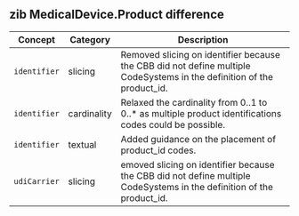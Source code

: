 ## zib MedicalDevice.Product difference

| Concept         | Category          | Description                             | 
|-----------------|-------------------|-----------------------------------------|
|`identifier` | slicing | Removed slicing on identifier because the CBB did not define multiple CodeSystems in the definition of the product_id. |
|`identifier` | cardinality | Relaxed the cardinality from 0..1 to 0..* as multiple product identifications codes could be possible. |
|`identifier` | textual | Added guidance on the placement of product_id codes. | 
|`udiCarrier` | slicing | emoved slicing on identifier because the CBB did not define multiple CodeSystems in the definition of the product_id. |
